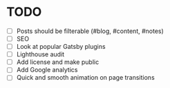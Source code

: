 # TODO

- [ ] Posts should be filterable (#blog, #content, #notes)
- [ ] SEO
- [ ] Look at popular Gatsby plugins
- [ ] Lighthouse audit
- [ ] Add license and make public
- [ ] Add Google analytics
- [ ] Quick and smooth animation on page transitions
